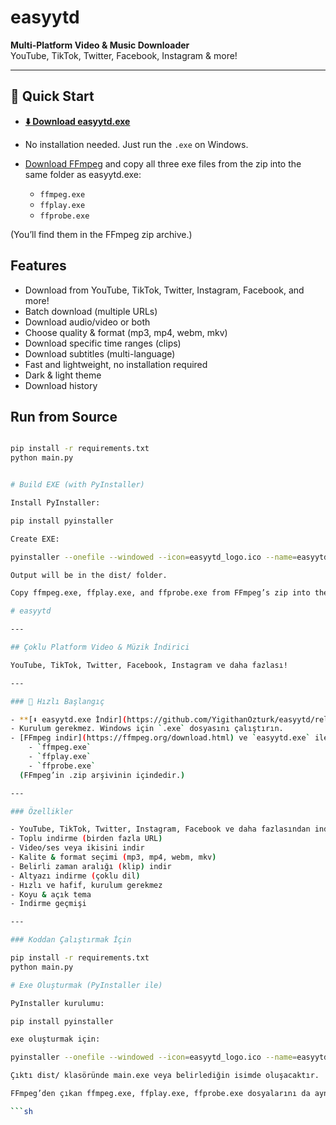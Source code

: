 # easyytd

**Multi-Platform Video & Music Downloader**  
YouTube, TikTok, Twitter, Facebook, Instagram & more!

---

## 🚀 Quick Start

- **[⬇️ Download easyytd.exe](https://github.com/YigithanOzturk/easyytd/releases/latest)**
- No installation needed. Just run the `.exe` on Windows.
- [Download FFmpeg](https://ffmpeg.org/download.html) and copy all three exe files from the zip into the same folder as easyytd.exe:

    - `ffmpeg.exe`
    - `ffplay.exe`
    - `ffprobe.exe`

(You’ll find them in the FFmpeg zip archive.)

## Features

- Download from YouTube, TikTok, Twitter, Instagram, Facebook, and more!
- Batch download (multiple URLs)
- Download audio/video or both
- Choose quality & format (mp3, mp4, webm, mkv)
- Download specific time ranges (clips)
- Download subtitles (multi-language)
- Fast and lightweight, no installation required
- Dark & light theme
- Download history

## Run from Source

```sh

pip install -r requirements.txt
python main.py


# Build EXE (with PyInstaller)

Install PyInstaller:

pip install pyinstaller

Create EXE:

pyinstaller --onefile --windowed --icon=easyytd_logo.ico --name=easyytd main.py

Output will be in the dist/ folder.

Copy ffmpeg.exe, ffplay.exe, and ffprobe.exe from FFmpeg’s zip into the same folder as your EXE.

# easyytd

---

## Çoklu Platform Video & Müzik İndirici

YouTube, TikTok, Twitter, Facebook, Instagram ve daha fazlası!

---

### 🚀 Hızlı Başlangıç

- **[⬇️ easyytd.exe İndir](https://github.com/YigithanOzturk/easyytd/releases/latest)**
- Kurulum gerekmez. Windows için `.exe` dosyasını çalıştırın.
- [FFmpeg indir](https://ffmpeg.org/download.html) ve `easyytd.exe` ile aynı klasöre **şu üç dosyayı ekleyin**:
    - `ffmpeg.exe`
    - `ffplay.exe`
    - `ffprobe.exe`
  (FFmpeg’in .zip arşivinin içindedir.)

---

### Özellikler

- YouTube, TikTok, Twitter, Instagram, Facebook ve daha fazlasından indirme
- Toplu indirme (birden fazla URL)
- Video/ses veya ikisini indir
- Kalite & format seçimi (mp3, mp4, webm, mkv)
- Belirli zaman aralığı (klip) indir
- Altyazı indirme (çoklu dil)
- Hızlı ve hafif, kurulum gerekmez
- Koyu & açık tema
- İndirme geçmişi

---

### Koddan Çalıştırmak İçin

pip install -r requirements.txt
python main.py

# Exe Oluşturmak (PyInstaller ile)

PyInstaller kurulumu:

pip install pyinstaller

exe oluşturmak için:

pyinstaller --onefile --windowed --icon=easyytd_logo.ico --name=easyytd main.py

Çıktı dist/ klasöründe main.exe veya belirlediğin isimde oluşacaktır.

FFmpeg’den çıkan ffmpeg.exe, ffplay.exe, ffprobe.exe dosyalarını da aynı klasöre ekle.

```sh